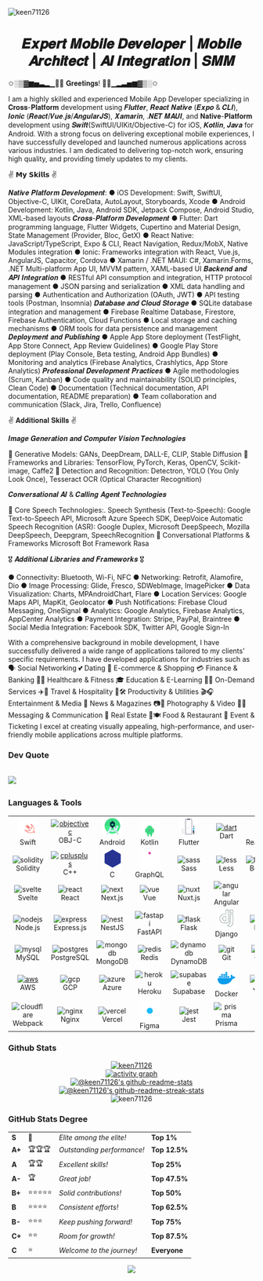<p align="left"> <img src="https://komarev.com/ghpvc/?username=keen71126&label=Profile%20views&color=0e75b6&style=flat" alt="keen71126" /> </p>

<h1 align="center">𝑬𝒙𝒑𝒆𝒓𝒕 𝑴𝒐𝒃𝒊𝒍𝒆 𝑫𝒆𝒗𝒆𝒍𝒐𝒑𝒆𝒓 | 𝑴𝒐𝒃𝒊𝒍𝒆 𝑨𝒓𝒄𝒉𝒊𝒕𝒆𝒄𝒕 | 𝑨𝑰 𝑰𝒏𝒕𝒆𝒈𝒓𝒂𝒕𝒊𝒐𝒏 | 𝑺𝑴𝑴</h1>

<div>
<p>✩░▒▓▆▅▃▂▁👋😀 𝐆𝐫𝐞𝐞𝐭𝐢𝐧𝐠𝐬! 👋😄▁▂▃▅▆▓▒░✩

I am a highly skilled and experienced Mobile App Developer specializing in 𝐂𝐫𝐨𝐬𝐬-𝐏𝐥𝐚𝐭𝐟𝐨𝐫𝐦 development using 𝑭𝒍𝒖𝒕𝒕𝒆𝒓, 𝑹𝒆𝒂𝒄𝒕 𝑵𝒂𝒕𝒊𝒗𝒆 (𝑬𝒙𝒑𝒐 & 𝑪𝑳𝑰), 𝑰𝒐𝒏𝒊𝒄 (𝑹𝒆𝒂𝒄𝒕/𝑽𝒖𝒆.𝒋𝒔/𝑨𝒏𝒈𝒖𝒍𝒂𝒓𝑱𝑺), 𝑿𝒂𝒎𝒂𝒓𝒊𝒏, .𝑵𝑬𝑻 𝑴𝑨𝑼𝑰, and 𝐍𝐚𝐭𝐢𝐯𝐞-𝐏𝐥𝐚𝐭𝐟𝐨𝐫𝐦 development using 𝑺𝒘𝒊𝒇𝒕(SwiftUI/UIKit/Objective-C) for iOS, 𝑲𝒐𝒕𝒍𝒊𝒏, 𝑱𝒂𝒗𝒂 for Android. With a strong focus on delivering exceptional mobile experiences, I have successfully developed and launched numerous applications across various industries. I am dedicated to delivering top-notch work, ensuring high quality, and providing timely updates to my clients.

✌ 𝗠𝘆 𝗦𝗸𝗶𝗹𝗹𝘀 ✌

𝑵𝒂𝒕𝒊𝒗𝒆 𝑷𝒍𝒂𝒕𝒇𝒐𝒓𝒎 𝑫𝒆𝒗𝒆𝒍𝒐𝒑𝒎𝒆𝒏𝒕:
● iOS Development: Swift, SwiftUI, Objective-C, UIKit, CoreData, AutoLayout, Storyboards, Xcode
● Android Development: Kotlin, Java, Android SDK, Jetpack Compose, Android Studio, XML-based layouts
𝑪𝒓𝒐𝒔𝒔-𝑷𝒍𝒂𝒕𝒇𝒐𝒓𝒎 𝑫𝒆𝒗𝒆𝒍𝒐𝒑𝒎𝒆𝒏𝒕
● Flutter: Dart programming language, Flutter Widgets, Cupertino and Material Design, State Management (Provider, Bloc, GetX)
● React Native: JavaScript/TypeScript, Expo & CLI, React Navigation, Redux/MobX, Native Modules integration
● Ionic: Frameworks integration with React, Vue.js, AngularJS, Capacitor, Cordova
● Xamarin / .NET MAUI: C#, Xamarin.Forms, .NET Multi-platform App UI, MVVM pattern, XAML-based UI
𝑩𝒂𝒄𝒌𝒆𝒏𝒅 𝒂𝒏𝒅 𝑨𝑷𝑰 𝑰𝒏𝒕𝒆𝒈𝒓𝒂𝒕𝒊𝒐𝒏
● RESTful API consumption and integration, HTTP protocol management
● JSON parsing and serialization
● XML data handling and parsing
● Authentication and Authorization (OAuth, JWT)
● API testing tools (Postman, Insomnia)
𝑫𝒂𝒕𝒂𝒃𝒂𝒔𝒆 𝒂𝒏𝒅 𝑪𝒍𝒐𝒖𝒅 𝑺𝒕𝒐𝒓𝒂𝒈𝒆
● SQLite database integration and management
● Firebase Realtime Database, Firestore, Firebase Authentication, Cloud Functions
● Local storage and caching mechanisms
● ORM tools for data persistence and management
𝑫𝒆𝒑𝒍𝒐𝒚𝒎𝒆𝒏𝒕 𝒂𝒏𝒅 𝑷𝒖𝒃𝒍𝒊𝒔𝒉𝒊𝒏𝒈
● Apple App Store deployment (TestFlight, App Store Connect, App Review Guidelines)
● Google Play Store deployment (Play Console, Beta testing, Android App Bundles)
● Monitoring and analytics (Firebase Analytics, Crashlytics, App Store Analytics)
𝑷𝒓𝒐𝒇𝒆𝒔𝒔𝒊𝒐𝒏𝒂𝒍 𝑫𝒆𝒗𝒆𝒍𝒐𝒑𝒎𝒆𝒏𝒕 𝑷𝒓𝒂𝒄𝒕𝒊𝒄𝒆𝒔
● Agile methodologies (Scrum, Kanban)
● Code quality and maintainability (SOLID principles, Clean Code)
● Documentation (Technical documentation, API documentation, README preparation)
● Team collaboration and communication (Slack, Jira, Trello, Confluence)

✌ 𝐀𝐝𝐝𝐢𝐭𝐢𝐨𝐧𝐚𝐥 𝐒𝐤𝐢𝐥𝐥𝐬 ✌

𝑰𝒎𝒂𝒈𝒆 𝑮𝒆𝒏𝒆𝒓𝒂𝒕𝒊𝒐𝒏 𝒂𝒏𝒅 𝑪𝒐𝒎𝒑𝒖𝒕𝒆𝒓 𝑽𝒊𝒔𝒊𝒐𝒏 𝑻𝒆𝒄𝒉𝒏𝒐𝒍𝒐𝒈𝒊𝒆𝒔

🌟 Generative Models:
GANs, DeepDream, DALL-E, CLIP, Stable Diffusion
🌟 Frameworks and Libraries:
TensorFlow, PyTorch, Keras, OpenCV, Scikit-image, Caffe2
🌟 Detection and Recognition:
Detectron, YOLO (You Only Look Once), Tesseract OCR (Optical Character Recognition)

𝑪𝒐𝒏𝒗𝒆𝒓𝒔𝒂𝒕𝒊𝒐𝒏𝒂𝒍 𝑨𝑰 & 𝑪𝒂𝒍𝒍𝒊𝒏𝒈 𝑨𝒈𝒆𝒏𝒕 𝑻𝒆𝒄𝒉𝒏𝒐𝒍𝒐𝒈𝒊𝒆𝒔

🌟 Core Speech Technologies:.
Speech Synthesis (Text-to-Speech): Google Text-to-Speech API, Microsoft Azure Speech SDK, DeepVoice
Automatic Speech Recognition (ASR): Google Duplex, Microsoft DeepSpeech, Mozilla DeepSpeech, Deepgram, SpeechRecognition
🌟 Conversational Platforms & Frameworks
Microsoft Bot Framework
Rasa

🎖 𝑨𝒅𝒅𝒊𝒕𝒊𝒐𝒏𝒂𝒍 𝑳𝒊𝒃𝒓𝒂𝒓𝒊𝒆𝒔 𝒂𝒏𝒅 𝑭𝒓𝒂𝒎𝒆𝒘𝒐𝒓𝒌𝒔 🎖

● Connectivity: Bluetooth, Wi-Fi, NFC
● Networking: Retrofit, Alamofire, Dio
● Image Processing: Glide, Fresco, SDWebImage, ImagePicker
● Data Visualization: Charts, MPAndroidChart, Flare
● Location Services: Google Maps API, MapKit, Geolocator
● Push Notifications: Firebase Cloud Messaging, OneSignal
● Analytics: Google Analytics, Firebase Analytics, AppCenter Analytics
● Payment Integration: Stripe, PayPal, Braintree
● Social Media Integration: Facebook SDK, Twitter API, Google Sign-In

With a comprehensive background in mobile development, I have successfully delivered a wide range of applications tailored to my clients' specific requirements.
I have developed applications for industries such as
🗣️ Social Networking
💕 Dating
🛒 E-commerce & Shopping
💳 Finance & Banking
🏥💪 Healthcare & Fitness
🎓 Education & E-Learning
🚗🛵 On-Demand Services
✈️🏨 Travel & Hospitality
📅🛠️ Productivity & Utilities
🎬🎧 Entertainment & Media
📰 News & Magazines
📷🎥 Photography & Video
💬📱 Messaging & Communication
🏡 Real Estate
🍔🍽️ Food & Restaurant
🎫 Event & Ticketing
I excel at creating visually appealing, high-performance, and user-friendly mobile applications across multiple platforms.</p>

</div>

### Dev Quote

## ![](https://quotes-github-readme.vercel.app/api?type=horizontal&theme=light)

### Languages & Tools

<table align="center">
  <tr>
      <td align="center" width="96">
          <a href="https://developer.apple.com/swift/" target="_blank" rel="noreferrer"> <img src="./assets/swift.svg" alt="swift" width="40" height="40"/> </a> 
      <br>Swift
    </td>
    <td align="center" width="96">
        <a href="https://developer.apple.com/library/archive/documentation/Cocoa/Conceptual/ProgrammingWithObjectiveC/Introduction/Introduction.html" target="_blank" rel="noreferrer"> <img src="https://www.vectorlogo.zone/logos/apple_objectivec/apple_objectivec-icon.svg" alt="objectivec" width="40" height="40"/> </a> 
      <br>OBJ-C
    </td>
    <td align="center" width="96">
          <a href="https://developer.android.com" target="_blank" rel="noreferrer"> <img src="./assets/android.gif" alt="android" width="40" height="40"/> </a> 
      <br>Android
    </td>
    <td align="center" width="96">
          <a href="https://kotlinlang.org" target="_blank" rel="noreferrer"> <img src="./assets/kotlin.gif" alt="kotlin" width="40" height="40"/> </a> 
      <br>Kotlin
    </td>
    <td align="center"  width="96">
          <a href="https://flutter.dev" target="_blank" rel="noreferrer"> <img src="./assets/flutter.gif" alt="flutter" width="40" height="40"/> </a> 
      <br>Flutter
    </td>
    <td align="center" width="96">
         <a href="https://dart.dev" target="_blank" rel="noreferrer"> <img src="https://www.vectorlogo.zone/logos/dartlang/dartlang-icon.svg" alt="dart" width="40" height="40"/> </a> 
      <br>Dart
    </td>
        <td align="center" width="96">
          <a href="https://reactnative.dev/" target="_blank" rel="noreferrer"> <img src="./assets/react.gif" alt="reactnative" width="40" height="40"/> </a> 
      <br>ReactNative
    </td>
    <td align="center" width="96">
          <a href="https://ionicframework.com" target="_blank" rel="noreferrer"> <img src="https://upload.wikimedia.org/wikipedia/commons/d/d1/Ionic_Logo.svg" alt="ionic" width="40" height="40"/> </a> 
      <br>Ionic
    </td>
    <td align="center" width="96">
         <a href="https://dotnet.microsoft.com/apps/xamarin" target="_blank" rel="noreferrer"> <img src="https://raw.githubusercontent.com/detain/svg-logos/780f25886640cef088af994181646db2f6b1a3f8/svg/xamarin.svg" alt="xamarin" width="40" height="40"/> </a> 
      <br>Xamarin
    </td>
  </tr>
  <tr>
    <td align="center"  width="96">
        <img src="https://skillicons.dev/icons?i=solidity" width="48" height="48" alt="solidity" />
      <br>Solidity
    </td>
    <td align="center" width="96">
          <a href="https://www.w3schools.com/cpp/" target="_blank" rel="noreferrer"> <img src="https://techstack-generator.vercel.app/cpp-icon.svg" alt="cplusplus" width="40" height="40"/> </a> 
      <br>C++
    </td>
    <td align="center" width="96">
          <a href="https://www.cprogramming.com/" target="_blank" rel="noreferrer"> <img src="./assets//c.gif" alt="c" width="40" height="40"/> </a> 
      <br>C
    </td>
    <td align="center" width="96">
          <a href="https://graphql.org" target="_blank" rel="noreferrer"> <img src="./assets/graphql.svg" alt="graphql" width="40" height="40"/> </a> 
      <br>GraphQL
    </td>
    <td align="center" width="96">
        <img src="https://techstack-generator.vercel.app/sass-icon.svg" width="48" height="48" alt="sass" />
      <br>Sass
    </td>
    <td align="center" width="96">
        <img src="https://skillicons.dev/icons?i=less" width="48" height="48" alt="less" />
      <br>Less
    </td>
    <td align="center" width="96">
        <img src="https://skillicons.dev/icons?i=bootstrap" width="48" height="48" alt="bootstrap" />
      <br>Bootstrap
    </td>
    <td align="center" width="96">
        <img src="https://skillicons.dev/icons?i=tailwind" width="48" height="48" alt="tailwind" />
      <br>Tailwind
    </td>
    <td align="center" width="96">
        <img src="https://skillicons.dev/icons?i=mui" width="48" height="48" alt="mui" />
      <br>MUI
    </td>
  </tr>
  <tr>
    <td align="center" width="96">
        <img src="https://skillicons.dev/icons?i=svelte" width="48" height="48" alt="svelte" />
      <br>Svelte
    </td>
    <td align="center"  width="96">
        <img src="https://techstack-generator.vercel.app/react-icon.svg" width="48" height="48" alt="react" />
      <br>React
    </td>
    <td align="center" width="96">
        <img src="https://skillicons.dev/icons?i=next" width="48" height="48" alt="next" />
      <br>Next.js
    </td>
    <td align="center" width="96">
        <img src="https://skillicons.dev/icons?i=vue" width="48" height="48" alt="vue" />
      <br>Vue
    </td>
    <td align="center" width="96">
        <img src="https://skillicons.dev/icons?i=nuxt" width="48" height="48" alt="nuxt" />
      <br>Nuxt.js
    </td>
    <td align="center" width="96">
        <img src="https://skillicons.dev/icons?i=angular" width="48" height="48" alt="angular" />
      <br>Angular
    </td>
    <td align="center" width="96">
        <img src="https://skillicons.dev/icons?i=lit" width="48" height="48" alt="lit" />
      <br>Lit
    </td>
    <td align="center" width="96">
        <img src="https://skillicons.dev/icons?i=ember" width="48" height="48" alt="ember" />
      <br>Ember.js
    </td>
    <td align="center" width="96">
        <img src="https://skillicons.dev/icons?i=solidjs" width="48" height="48" alt="solidjs" />
      <br>SolidJS
    </td>
  </tr>
  <tr>
    <td align="center"  width="96">
        <img src="https://skillicons.dev/icons?i=nodejs" width="48" height="48" alt="nodejs" />
      <br>Node.js
    </td>
    <td align="center" width="96">
        <img src="https://skillicons.dev/icons?i=express" width="48" height="48" alt="express" />
      <br>Express.js
    </td>
    <td align="center" width="96">
        <img src="https://skillicons.dev/icons?i=nest" width="48" height="48" alt="nest" />
      <br>NestJS
    </td>
    <td align="center" width="96">
        <img src="https://skillicons.dev/icons?i=fastapi" width="48" height="48" alt="fastapi" />
      <br>FastAPI
    </td>
    <td align="center" width="96">
        <img src="https://skillicons.dev/icons?i=flask" width="48" height="48" alt="flask" />
      <br>Flask
    </td>
    <td align="center" width="96">
          <a href="https://www.djangoproject.com/" target="_blank" rel="noreferrer"> <img src=".//assets//django.svg" alt="django" width="40" height="40"/> </a> 
      <br>Django
    </td>
    <td align="center" width="96">
        <img src="https://techstack-generator.vercel.app/python-icon.svg" width="48" height="48" alt="Python" />
      <br>Python
    </td>
    <td align="center" width="96">
        <img src="https://skillicons.dev/icons?i=laravel" width="48" height="48" alt="laravel" />
      <br>Laravel
    </td>
    <td align="center" width="96">
        <img src="https://skillicons.dev/icons?i=rails" width="48" height="48" alt="rails" />
      <br>RoR
    </td>
  </tr>
  <tr>
    <td align="center"  width="96">
        <img src="https://techstack-generator.vercel.app/mysql-icon.svg" width="48" height="48" alt="mysql" />
      <br>MySQL
    </td>
    <td align="center" width="96">
        <img src="https://skillicons.dev/icons?i=postgres" width="48" height="48" alt="postgres" />
      <br>PostgreSQL
    </td>
    <td align="center" width="96">
        <img src="https://skillicons.dev/icons?i=mongodb" width="48" height="48" alt="mongodb" />
      <br>MongoDB
    </td>
    <td align="center" width="96">
        <img src="https://skillicons.dev/icons?i=redis" width="48" height="48" alt="redis" />
      <br>Redis
    </td>
    <td align="center" width="96">
        <img src="https://skillicons.dev/icons?i=dynamodb" width="48" height="48" alt="dynamodb" />
      <br>DynamoDB
    </td>
    <td align="center" width="96">
        <img src="https://skillicons.dev/icons?i=git" width="48" height="48" alt="git" />
      <br>Git
    </td>
    <td align="center" width="96">
        <img src="https://techstack-generator.vercel.app/github-icon.svg" width="48" height="48" alt="github" />
      <br>GitHub
    </td>
    <td align="center" width="96">
        <img src="https://skillicons.dev/icons?i=gitlab" width="48" height="48" alt="gitlab" />
      <br>GitLab
    </td>
    <td align="center" width="96">
        <img src="https://skillicons.dev/icons?i=bitbucket" width="48" height="48" alt="bitbucket" />
      <br>Bitbucket
    </td>
  </tr>
  <tr>
    <td align="center"  width="96">
          <a href="https://aws.amazon.com" target="_blank" rel="noreferrer"> <img src="https://techstack-generator.vercel.app/aws-icon.svg" alt="aws" width="40" height="40"/> </a> 
      <br>AWS
    </td>
    <td align="center" width="96">
        <img src="https://skillicons.dev/icons?i=gcp" width="48" height="48" alt="gcp" />
      <br>GCP
    </td>
    <td align="center" width="96">
        <img src="https://skillicons.dev/icons?i=azure" width="48" height="48" alt="azure" />
      <br>Azure
    </td>
    <td align="center" width="96">
        <img src="https://skillicons.dev/icons?i=heroku" width="48" height="48" alt="heroku" />
      <br>Heroku
    </td>
    <td align="center" width="96">
        <img src="https://skillicons.dev/icons?i=supabase" width="48" height="48" alt="supabase" />
      <br>Supabase
    </td>
    <td align="center" width="96">
          <a href="https://www.docker.com/" target="_blank" rel="noreferrer"> <img src="./assets/docker.svg" alt="docker" width="40" height="40"/> </a> 
      <br>Docker
    </td>
    <td align="center" width="96">
        <img src="https://skillicons.dev/icons?i=jenkins" width="48" height="48" alt="jenkins" />
      <br>Jenkins
    </td>
    <td align="center" width="96">
        <img src="https://techstack-generator.vercel.app/kubernetes-icon.svg" width="48" height="48" alt="kubernetes" />
      <br>Kubernetes
    </td>
    <td align="center" width="96">
        <img src="https://skillicons.dev/icons?i=terraform" width="48" height="48" alt="terraform" />
      <br>Terraform
    </td>
  </tr>
  <tr>
    <td align="center" width="96">
        <img src="https://techstack-generator.vercel.app/webpack-icon.svg" width="48" height="48" alt="cloudflare" />
      <br>Webpack
    </td>
    <td align="center" width="96">
        <img src="https://techstack-generator.vercel.app/nginx-icon.svg" width="48" height="48" alt="nginx" />
      <br>Nginx
    </td>
    <td align="center" width="96">
        <img src="https://skillicons.dev/icons?i=vercel" width="48" height="48" alt="vercel" />
      <br>Vercel
    </td>
    <td align="center" width="96">
          <a href="https://www.figma.com/" target="_blank" rel="noreferrer"> <img src="./assets/figma.gif" alt="figma" width="40" height="40"/> </a> 
      <br>Figma
    </td>
    <td align="center" width="96">
        <img src="https://techstack-generator.vercel.app/jest-icon.svg" width="48" height="48" alt="jest" />
      <br>Jest
    </td>
    <td align="center" width="96">
        <img src="https://skillicons.dev/icons?i=prisma" width="48" height="48" alt="prisma" />
      <br>Prisma
    </td>
    <td align="center" width="96">
        <img src="https://skillicons.dev/icons?i=ai" width="48" height="48" alt="ai" />
      <br>AI
    </td>
    <td align="center" width="96">
        <img src="https://skillicons.dev/icons?i=bash" width="48" height="48" alt="bash" />
      <br>Bash
    </td>
     <td align="center" width="96">
        <img src="https://techstack-generator.vercel.app/java-icon.svg" width="48" height="48" alt="bash" />
      <br>Java
    </td>
  </tr>
</table>

### Github Stats

<div align="center"><a href="https://github.com/keen71126?tab=achievements"><img src="https://github-profile-trophy.vercel.app/?username=keen71126&theme=onestar&no-frame=false" alt="keen71126"/></a></div>
<div align="center">
<a href="https://github.com/keen71126">
<img src="https://github-readme-activity-graph.vercel.app/graph?username=keen71126&theme=react-dark&hide_border=false&hide_title=false&area=true&custom_title=Total%20contribution%20graph%20in%20all%20repo" alt="activity graph">
</a>
</div>
<div align="center">
 <a href="https://github.com/keen71126?tab=repositories"><img src="https://github-readme-stats.vercel.app/api?username=keen71126&theme=gotham&show_icons=true&count_private=true&hide_border=false" alt="@keen71126's github-readme-stats"/></a>
<a href="https://github.com/keen71126?tab=stars"><img src="https://github-readme-streak-stats.herokuapp.com?user=keen71126&theme=gotham&hide_border=false&date_format=M%20j%5B%2C%20Y%5D" alt="@keen71126's github-readme-streak-stats"/></a>
</div>
<div align="center">
<img src="https://github-readme-stats-one-bice.vercel.app/api/top-langs?username=keen71126&theme=gotham&hide_border=false&show_icons=true&locale=en&layout=compact" alt="keen71126"/>
</div>

### GitHub Stats Degree

<div align="left">
<table>
<tr>
<td><strong>S</strong></td>
<td>👑</td>
<td><em>Elite among the elite!</em></td>
<td><strong>Top 1%</strong></td>
</tr>
<tr>
<td><strong>A+</strong></td>
<td>🏆🏆🏆</td>
<td><em>Outstanding performance!</em></td>
<td><strong>Top 12.5%</strong></td>
</tr>
<tr>
<td><strong>A</strong></td>
<td>🏆🏆</td>
<td><em>Excellent skills!</em></td>
<td><strong>Top 25%</strong></td>
</tr>
<tr>
<td><strong>A-</strong></td>
<td>🏆</td>
<td><em>Great job!</em></td>
<td><strong>Top 47.5%</strong></td>
</tr>
<tr>
<td><strong>B+</strong></td>
<td>⭐⭐⭐⭐⭐</td>
<td><em>Solid contributions!</em></td>
<td><strong>Top 50%</strong></td>
</tr>
<tr>
<td><strong>B</strong></td>
<td>⭐⭐⭐⭐</td>
<td><em>Consistent efforts!</em></td>
<td><strong>Top 62.5%</strong></td>
</tr>
<tr>
<td><strong>B-</strong></td>
<td>⭐⭐⭐</td>
<td><em>Keep pushing forward!</em></td>
<td><strong>Top 75%</strong></td>
</tr>
<tr>
<td><strong>C+</strong></td>
<td>⭐⭐</td>
<td><em>Room for growth!</em></td>
<td><strong>Top 87.5%</strong></td>
</tr>
<tr>
<td><strong>C</strong></td>
<td>⭐</td>
<td><em>Welcome to the journey!</em></td>
<td><strong>Everyone</strong></td>
</tr>
</table>
</div>

<p align="center">
  <img src="https://capsule-render.vercel.app/api?type=waving&color=gradient&height=65&section=footer"/>
</p>

